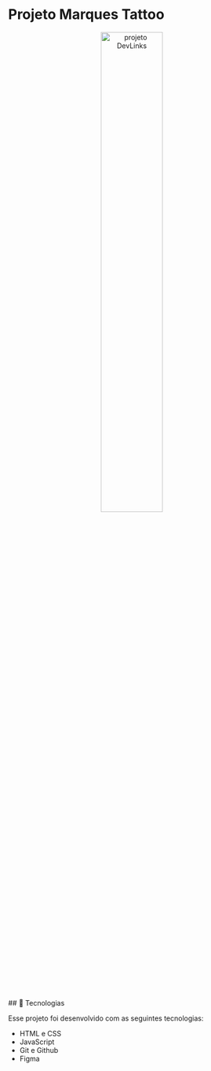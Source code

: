 <h1>Projeto Marques Tattoo</h1>
<p align="center">
  <img alt="projeto DevLinks" src="./CSS/Img/Cartão Tattoo.png" width="50%">
</p>
## 🚀 Tecnologias

Esse projeto foi desenvolvido com as seguintes tecnologias:

- HTML e CSS
- JavaScript
- Git e Github
- Figma
